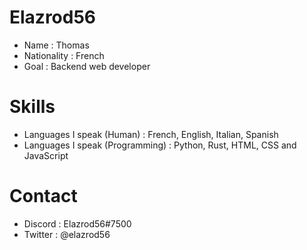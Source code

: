 # Elazrod56
- Name : Thomas
- Nationality : French
- Goal : Backend web developer 

# Skills
- Languages I speak (Human) : French, English, Italian, Spanish
- Languages I speak (Programming) : Python, Rust, HTML, CSS and JavaScript 

# Contact
- Discord : Elazrod56#7500
- Twitter : @elazrod56
